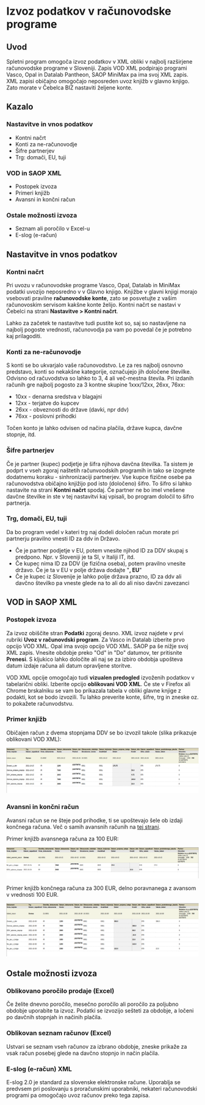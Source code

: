 # Izvoz podatkov v računovodske programe

## Uvod

Spletni program omogoča izvoz podatkov v XML obliki v najbolj razširjene računovodske programe v Sloveniji. Zapis VOD XML podpirajo programi Vasco, Opal 
in Datalab Pantheon, SAOP MiniMax pa ima svoj XML zapis. XML zapisi običajno omogočajo neposreden uvoz knjižb v glavno knjigo. Zato morate v Čebelca BIZ
nastaviti željene konte.

## Kazalo

### Nastavitve in vnos podatkov

* Kontni načrt
* Konti za ne-računovodje
* Šifre partnerjev
* Trg: domači, EU, tuji

### VOD in SAOP XML

* Postopek izvoza
* Primeri knjižb
* Avansni in končni račun

### Ostale možnosti izvoza

* Seznam ali poročilo v Excel-u
* E-slog (e-račun)

## Nastavitve in vnos podatkov

### Kontni načrt

Pri uvozu v računovodske programe Vasco, Opal, Datalab in MiniMax podatki uvozijo neposredno v v Glavno knjigo. Knjižbe v glavni knjigi morajo vsebovati 
pravilne **računovodske konte**, zato se posvetujte z vašim računovoskim servisom kakšne konte želijo. Kontni načrt se nastavi v Čebelci na strani 
**Nastavitve > Kontni načrt**.

Lahko za začetek te nastavitve tudi pustite kot so, saj so nastavljene na najbolj pogoste vrednosti, računovodja pa vam po povedal če je potrebno kaj prilagoditi.

### Konti za ne-računovodje

S konti se bo ukvarjalo vaše računovodstvo. Le za res najbolj osnovno predstavo, konti so nekakšne kategorije, označujejo jih določene številke.
Odvisno od račuvodstva so lahko to 3, 4 ali več-mestna števila. Pri izdanih računih gre najbolj pogosto za 3 kontne skupine 1xxx/12xx, 26xx, 76xx:

* 10xx - denarna sredstva v blagajni 
* 12xx - terjatve do kupcev 
* 26xx - obveznosti do države (davki, npr ddv)
* 76xx - poslovni prihodki

Točen konto je lahko odvisen od načina plačila, države kupca, davčne stopnje, itd.

### Šifre partnerjev

Če je partner (kupec) podjetje je šifra njihova davčna številka. Ta sistem je podprt v vseh zgoraj naštetih računvoodskih programih in tako se izognete 
dodatnemu koraku - sinhronizaciji partnerjev. Vse kupce fizične osebe pa računovodstva običajno knjižijo pod isto (določeno) šifro. To šifro si lahko nastavite
na strani **Kontni načrt** spodaj. Če partner ne bo imel vnešene davčne številke in ste v tej nastavitvi kaj vpisali, bo program določil to šifro partnerja.

### Trg, domači, EU, tuji

Da bo program vedel v kateri trg naj dodeli določen račun morate pri partnerju pravilno vnesti ID za ddv in Državo. 
* Če je partner podjetje v EU, potem vnesite njihod ID za DDV skupaj s predpono. Npr. v Sloveniji je ta SI, v Italiji IT, itd. 
* Če kupec nima ID za DDV (je fizična oseba), potem pravilno vnesite državo. Če je ta v EU v polje država dodajte "**, EU**"
* Če je kupec iz Slovenije je lahko polje država prazno, ID za ddv ali davčno številko pa vneste glede na to ali do ali niso davčni zavezanci

## VOD in SAOP XML

### Postopek izvoza

Za izvoz obiščite stran **Podatki** zgoraj desno. XML izvoz najdete v prvi rubriki **Uvoz v računovdski program**. Za Vasco in Datalab izberite prvo opcijo VOD XML. Opal ima svojo opcijo VOD XML. SAOP pa še nižje svoj XML zapis. Vnesite obdobje preko "Od" in "Do" datumov, ter pritisnite **Prenesi**. S kljukico lahko določite ali naj se za izbiro obdobja upošteva datum izdaje računa ali datum opravljene storitve. 

VOD XML opcije omogočajo tudi **vizualen predogled** izvoženih podatkov v tabelarični obliki. Izberite opcijo **oblikovani VOD XML**. Če ste v Firefox ali Chrome 
brskalniku se vam bo prikazala tabela v obliki glavne knjige z podakti, kot se bodo izvozili. Tu lahko preverite konte, šifre, trg in zneske oz. to pokažete računvodstvu.

### Primer knjižb

Običajen račun z dvema stopnjama DDV se bo izvozil takole (slika prikazuje oblikovani VOD XML):


![](./racuni/export_xml_vod_racun.png)

### Avansni in končni račun

Avansni račun se ne šteje pod prihodke, ti se upoštevajo šele ob izdaji končnega računa. Več o samih avansnih računih na [tej strani](racuni/avansni_racuni.md).

Primer knjižb avansnega računa za 100 EUR:

![](./racuni/export_xml_vod_avans.png)

Primer knjižb končnega računa za 300 EUR, delno poravnanega z avansom v vrednosti 100 EUR.

![](./racuni/export_xml_vod_koncni.png)

## Ostale možnosti izvoza

### Oblikovano poročilo prodaje (Excel)

Če želite dnevno poročilo, mesečno poročilo ali poročilo za poljubno obdobje uporabite ta izvoz. Podatki se izvozijo sešteti za obdobje, a ločeni po davčnih stopnjah in načinih plačila. 

### Oblikovan seznam računov (Excel)

Ustvari se seznam vseh računov za izbrano obdobje, zneske prikaže za vsak račun posebej glede na davčno stopnjo in način plačila.

### E-slog (e-račun) XML

E-slog 2.0 je standard za slovenske elektronske račune. Uporablja se predvsem pri poslovanju s proračunskimi uporabniki, nekateri računovodski programi pa omogočajo uvoz računov preko tega zapisa.
